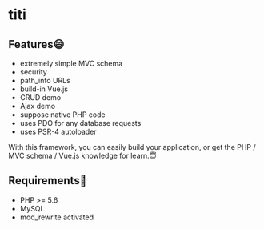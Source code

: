 # titi

## Features😄

- extremely simple MVC schema
- security
- path_info URLs
- build-in Vue.js
- CRUD demo
- Ajax demo
- suppose native PHP code
- uses PDO for any database requests
- uses PSR-4 autoloader

With this framework, you can easily build your application,
or get the PHP / MVC schema / Vue.js knowledge for learn.😇

## Requirements🧐

- PHP >= 5.6
- MySQL
- mod_rewrite activated